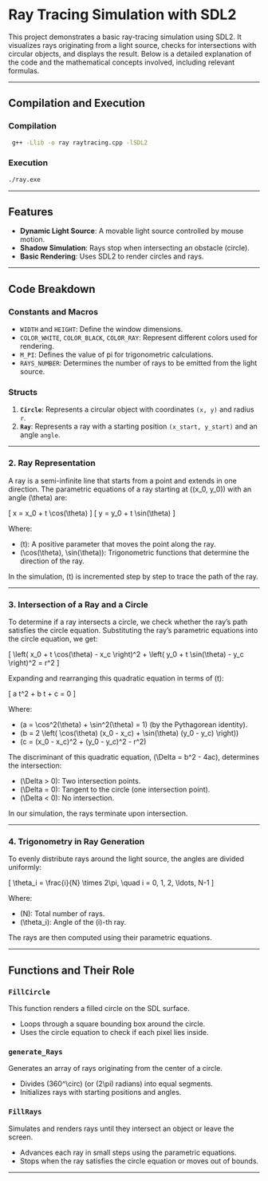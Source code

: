 # Ray Tracing Simulation with SDL2

This project demonstrates a basic ray-tracing simulation using SDL2. It visualizes rays originating from a light source, checks for intersections with circular objects, and displays the result. Below is a detailed explanation of the code and the mathematical concepts involved, including relevant formulas.

---


## Compilation and Execution

### Compilation
```bash
 g++ -Llib -o ray raytracing.cpp -lSDL2
```

### Execution
```bash
./ray.exe
```

---

## Features
- **Dynamic Light Source**: A movable light source controlled by mouse motion.
- **Shadow Simulation**: Rays stop when intersecting an obstacle (circle).
- **Basic Rendering**: Uses SDL2 to render circles and rays.

---

## Code Breakdown

### Constants and Macros
- `WIDTH` and `HEIGHT`: Define the window dimensions.
- `COLOR_WHITE`, `COLOR_BLACK`, `COLOR_RAY`: Represent different colors used for rendering.
- `M_PI`: Defines the value of pi for trigonometric calculations.
- `RAYS_NUMBER`: Determines the number of rays to be emitted from the light source.

### Structs
1. **`Circle`**: Represents a circular object with coordinates `(x, y)` and radius `r`.
2. **`Ray`**: Represents a ray with a starting position `(x_start, y_start)` and an angle `angle`.

---

### 2. Ray Representation

A ray is a semi-infinite line that starts from a point and extends in one direction. The parametric equations of a ray starting at \((x_0, y_0)\) with an angle \(\theta\) are:

\[
x = x_0 + t \cos(\theta)
\]
\[
y = y_0 + t \sin(\theta)
\]

Where:
- \(t\): A positive parameter that moves the point along the ray.
- \(\cos(\theta), \sin(\theta)\): Trigonometric functions that determine the direction of the ray.

In the simulation, \(t\) is incremented step by step to trace the path of the ray.

---

### 3. Intersection of a Ray and a Circle

To determine if a ray intersects a circle, we check whether the ray’s path satisfies the circle equation. Substituting the ray’s parametric equations into the circle equation, we get:

\[
\left( x_0 + t \cos(\theta) - x_c \right)^2 + \left( y_0 + t \sin(\theta) - y_c \right)^2 = r^2
\]

Expanding and rearranging this quadratic equation in terms of \(t\):

\[
a t^2 + b t + c = 0
\]

Where:
- \(a = \cos^2(\theta) + \sin^2(\theta) = 1\) (by the Pythagorean identity).
- \(b = 2 \left( \cos(\theta) (x_0 - x_c) + \sin(\theta) (y_0 - y_c) \right)\)
- \(c = (x_0 - x_c)^2 + (y_0 - y_c)^2 - r^2\)

The discriminant of this quadratic equation, \(\Delta = b^2 - 4ac\), determines the intersection:
- \(\Delta > 0\): Two intersection points.
- \(\Delta = 0\): Tangent to the circle (one intersection point).
- \(\Delta < 0\): No intersection.

In our simulation, the rays terminate upon intersection.

---

### 4. Trigonometry in Ray Generation

To evenly distribute rays around the light source, the angles are divided uniformly:

\[
\theta_i = \frac{i}{N} \times 2\pi, \quad i = 0, 1, 2, \ldots, N-1
\]

Where:
- \(N\): Total number of rays.
- \(\theta_i\): Angle of the \(i\)-th ray.

The rays are then computed using their parametric equations.

---

## Functions and Their Role

### `FillCircle`
This function renders a filled circle on the SDL surface.
- Loops through a square bounding box around the circle.
- Uses the circle equation to check if each pixel lies inside.

### `generate_Rays`
Generates an array of rays originating from the center of a circle.
- Divides \(360^\circ\) (or \(2\pi\) radians) into equal segments.
- Initializes rays with starting positions and angles.

### `FillRays`
Simulates and renders rays until they intersect an object or leave the screen.
- Advances each ray in small steps using the parametric equations.
- Stops when the ray satisfies the circle equation or moves out of bounds.

---









